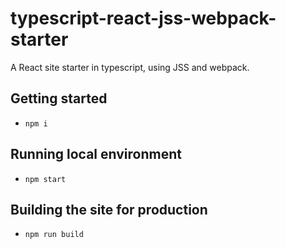 # typescript-react-jss-webpack-starter
A React site starter in typescript, using JSS and webpack.

## Getting started
- `npm i`

## Running local environment
- `npm start`

## Building the site for production
- `npm run build`
